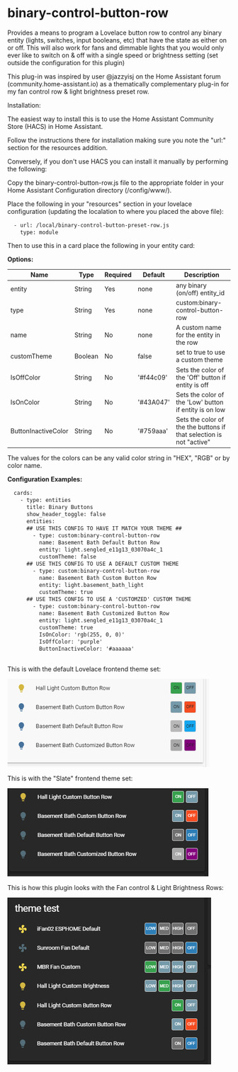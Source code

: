 # binary-control-button-row

Provides a means to program a Lovelace button row to control any binary entity (lights, switches, input booleans, etc) that have the state as either on or off. This will also work for fans and dimmable lights that you would only ever like to switch on & off with a single speed or brightness setting (set outside the configuration for this plugin)

This plug-in was inspired by user @jazzyisj on the Home Assistant forum (community.home-assistant.io) as a thematically complementary plug-in for my fan control row & light brightness preset row.

Installation:

The easiest way to install this is to use the Home Assistant Community Store (HACS) in Home Assistant.

Follow the instructions there for installation making sure you note the "url:" section for the resources addition.


Conversely, if you don't use HACS you can install it manually by performing the following:

Copy the binary-control-button-row.js file to the appropriate folder in your Home Assistant Configuration directory (/config/www/).

Place the following in your "resources" section in your lovelace configuration (updating the localation to where you placed the above file):

  ```
    - url: /local/binary-control-button-preset-row.js
      type: module
  ```
    
Then to use this in a card place the following in your entity card:


<b>Options:</b>

| Name | Type | Required | Default | Description |
| --- | --- | --- | --- | --- |
| entity | String | Yes | none | any binary (on/off) entity_id |
| type | String | Yes | none | custom:binary-control-button-row |
| name | String | No | none | A custom name for the entity in the row |
| customTheme | Boolean | No | false | set to true to use a custom theme |
| IsOffColor | String | No | '#f44c09' | Sets the color of the 'Off' button if entity is off |
| IsOnColor | String | No | '#43A047' | Sets the color of the 'Low' button if entity is on low |
| ButtonInactiveColor | String | No | '#759aaa' | Sets the color of the the buttons if that selection is not "active" |

The values for the colors can be any valid color string in "HEX", "RGB" or by color name.

<b>Configuration Examples:</b>
    
  ```
    cards:
      - type: entities
        title: Binary Buttons
        show_header_toggle: false
        entities:
        ## USE THIS CONFIG TO HAVE IT MATCH YOUR THEME ##
          - type: custom:binary-control-button-row
            name: Basement Bath Default Button Row
            entity: light.sengled_e11g13_03070a4c_1
            customTheme: false
        ## USE THIS CONFIG TO USE A DEFAULT CUSTOM THEME
          - type: custom:binary-control-button-row
            name: Basement Bath Custom Button Row
            entity: light.basement_bath_light
            customTheme: true
        ## USE THIS CONFIG TO USE A 'CUSTOMZED' CUSTOM THEME
          - type: custom:binary-control-button-row
            name: Basement Bath Customized Button Row
            entity: light.sengled_e11g13_03070a4c_1
            customTheme: true
            IsOnColor: 'rgb(255, 0, 0)'
            IsOffColor: 'purple'
            ButtonInactiveColor: '#aaaaaa'
            
  ```

This is with the default Lovelace frontend theme set:

![Default](button-row-default-example.gif)


This is with the "Slate" frontend theme set:

![Slate](button-row-example.gif)

This is how this plugin looks with the Fan control & Light Brightness Rows:

![Slate-Compare](button-row-example-compare.gif)
